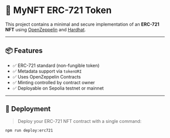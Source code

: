# 🎨 MyNFT ERC-721 Token

This project contains a minimal and secure implementation of an **ERC-721 NFT** using [OpenZeppelin](https://github.com/OpenZeppelin/openzeppelin-contracts) and [Hardhat](https://hardhat.org/).

---

## 📦 Features

- ✅ ERC-721 standard (non-fungible token)
- ✅ Metadata support via `tokenURI`
- ✅ Uses OpenZeppelin Contracts
- ✅ Minting controlled by contract owner
- ✅ Deployable on Sepolia testnet or mainnet

---

## 🚀 Deployment

> Deploy your ERC-721 NFT contract with a single command:

```bash
npm run deploy:erc721
